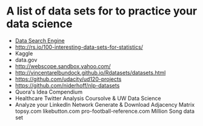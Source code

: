 
# A list of data sets for to practice your data science
* [Data Search Engine](https://cse.google.com/cse/)
* http://rs.io/100-interesting-data-sets-for-statistics/
* Kaggle
* data.gov
* http://webscope.sandbox.yahoo.com/
* http://vincentarelbundock.github.io/Rdatasets/datasets.html
* https://github.com/udacity/ud120-projects
* https://github.com/niderhoff/nlp-datasets
* Quora's Idea Compendium
* Healthcare Twitter Analysis Coursolve & UW Data Science
* Analyze your LinkedIn Network Generate & Download Adjacency Matrix
topsy.com
likebutton.com
pro-football-reference.com
Million Song data set
